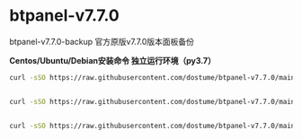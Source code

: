 # btpanel-v7.7.0
btpanel-v7.7.0-backup  官方原版v7.7.0版本面板备份

**Centos/Ubuntu/Debian安装命令 独立运行环境（py3.7）**

```Bash
curl -sSO https://raw.githubusercontent.com/dostume/btpanel-v7.7.0/main/install/install_panel.sh && bash install_panel.sh
```
```Bash

curl -sSO https://raw.githubusercontent.com/dostume/btpanel-v7.7.0/main/one_key_happy.sh && bash one_key_happy.sh

```
```Bash

curl -sSO https://raw.githubusercontent.com/dostume/btpanel-v7.7.0/main/optimize.sh && bash optimize.sh

```
